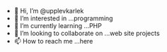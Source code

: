 - 👋 Hi, I’m @upplevkarlek
- 👀 I’m interested in ...programming
- 🌱 I’m currently learning ...PHP
- 💞️ I’m looking to collaborate on ...web site projects
- 📫 How to reach me ...here

<!---
upplevkarlek/upplevkarlek is a ✨ special ✨ repository because its `README.md` (this file) appears on your GitHub profile.
You can click the Preview link to take a look at your changes.
--->
